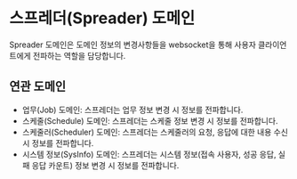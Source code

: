 # 스프레더(Spreader) 도메인
Spreader 도메인은 도메인 정보의 변경사항들을 websocket을 통해 사용자 클라이언트에게 전파하는 역할을 담당합니다.

## 연관 도메인
- 업무(Job) 도메인: 스프레더는 업무 정보 변경 시 정보를 전파합니다.
- 스케줄(Schedule) 도메인: 스프레더는 스케줄 정보 변경 시 정보를 전파합니다.
- 스케줄러(Scheduler) 도메인: 스프레더는 스케줄러의 요청, 응답에 대한 내용 수신 시 정보를 전파합니다.
- 시스템 정보(SysInfo) 도메인: 스프레더는 시스템 정보(접속 사용자, 성공 응답, 실패 응답 카운트) 정보 변경 시 정보를 전파합니다.